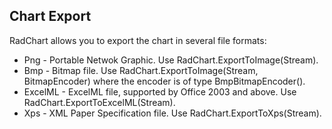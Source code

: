 ## Chart Export
RadChart allows you to export the chart in several file formats:

  - Png - Portable Netwok Graphic. Use RadChart.ExportToImage(Stream).
  - Bmp - Bitmap file. Use RadChart.ExportToImage(Stream, BitmapEncoder) where the encoder is of type BmpBitmapEncoder().
  - ExcelML - ExcelML file, supported by Office 2003 and above. Use RadChart.ExportToExcelML(Stream).
  - Xps - XML Paper Specification file. Use RadChart.ExportToXps(Stream).